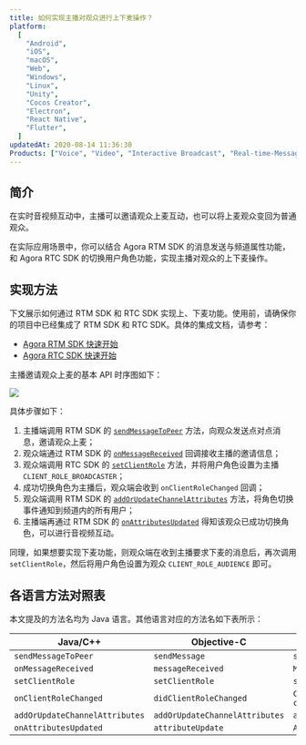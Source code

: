```yaml
---
title: 如何实现主播对观众进行上下麦操作？
platform:
  [
    "Android",
    "iOS",
    "macOS",
    "Web",
    "Windows",
    "Linux",
    "Unity",
    "Cocos Creator",
    "Electron",
    "React Native",
    "Flutter",
  ]
updatedAt: 2020-08-14 11:36:30
Products: ["Voice", "Video", "Interactive Broadcast", "Real-time-Messaging"]
---
```


## 简介

在实时音视频互动中，主播可以邀请观众上麦互动，也可以将上麦观众变回为普通观众。

在实际应用场景中，你可以结合 Agora RTM SDK 的消息发送与频道属性功能，和 Agora RTC SDK 的切换用户角色功能，实现主播对观众的上下麦操作。

## 实现方法

下文展示如何通过 RTM SDK 和 RTC SDK 实现上、下麦功能。使用前，请确保你的项目中已经集成了 RTM SDK 和 RTC SDK。具体的集成文档，请参考：

- [Agora RTM SDK 快速开始](https://docs.agora.io/cn/Real-time-Messaging/messaging_android?platform=Android)
- [Agora RTC SDK 快速开始](https://docs.agora.io/cn/Interactive%20Broadcast/start_live_android?platform=Android)

主播邀请观众上麦的基本 API 时序图如下：

![](https://web-cdn.agora.io/docs-files/1585018260468)

具体步骤如下：

1. 主播端调用 RTM SDK 的 [`sendMessageToPeer`](https://docs.agora.io/cn/Real-time-Messaging/API%20Reference/RTM_java/classio_1_1agora_1_1rtm_1_1_rtm_client.html#a729079805644b3307297fb2e902ab4c9) 方法，向观众发送点对点消息，邀请观众上麦；
2. 观众端通过 RTM SDK 的 [`onMessageReceived`](https://docs.agora.io/cn/Real-time-Messaging/API%20Reference/RTM_java/interfaceio_1_1agora_1_1rtm_1_1_rtm_client_listener.html#af760814981718fb31d88acb8251d19b6) 回调接收主播的邀请信息；
3. 观众端调用 RTC SDK 的 [`setClientRole`](https://docs.agora.io/cn/Interactive%20Broadcast/API%20Reference/java/classio_1_1agora_1_1rtc_1_1_rtc_engine.html#aa2affa28a23d44d18b6889fba03f47ec) 方法，并将用户角色设置为主播 `CLIENT_ROLE_BROADCASTER`；
4. 成功切换角色为主播后，观众端会收到 `onClientRoleChanged` 回调；
5. 观众端调用 RTM SDK 的 [`addOrUpdateChannelAttributes`](https://docs.agora.io/cn/Real-time-Messaging/API%20Reference/RTM_java/classio_1_1agora_1_1rtm_1_1_rtm_client.html#a997a31e6bfe1edc9b6ef58a931ef3f23) 方法，将角色切换事件通知到频道内的所有用户；
6. 主播端再通过 RTM SDK 的 [`onAttributesUpdated`](https://docs.agora.io/cn/Real-time-Messaging/API%20Reference/RTM_java/interfaceio_1_1agora_1_1rtm_1_1_rtm_channel_listener.html#a2904a1f1f78c497b9176fffb853be96f) 得知该观众已成功切换角色，可以进行音视频互动。

同理，如果想要实现下麦功能，则观众端在收到主播要求下麦的消息后，再次调用 `setClientRole`，然后将用户角色设置为观众 `CLIENT_ROLE_AUDIENCE` 即可。

## 各语言方法对照表

本文提及的方法名均为 Java 语言。其他语言对应的方法名如下表所示：

| Java/C++                       | Objective-C                    | JavaScript                         |
| ------------------------------ | ------------------------------ | ---------------------------------- |
| `sendMessageToPeer`            | `sendMessage`                  | `sendMessage`                      |
| `onMessageReceived`            | `messageReceived`              | `MessageFromPeer`                  |
| `setClientRole`                | `setClientRole`                | `setClientRole`                    |
| `onClientRoleChanged`          | `didClientRoleChanged`         | `Client.on("client-role-changed")` |
| `addOrUpdateChannelAttributes` | `addOrUpdateChannelAttributes` | `addOrUpdateChannelAttributes`     |
| `onAttributesUpdated`          | `attributeUpdate`              | `AttributesUpdated`                |
